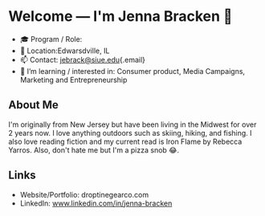 # Welcome — I'm Jenna Bracken 👋

-   🎓 Program / Role:
-   📍 Location:Edwarsdville, IL
-   📫 Contact: [jebrack\@siue.edu](mailto:jebrack@siue.edu){.email}
-   🌱 I’m learning / interested in: Consumer product, Media Campaigns, Marketing and Entrepreneurship

## About Me

I'm originally from New Jersey but have been living in the Midwest for over 2 years now. I love anything outdoors such as skiing, hiking, and fishing. I also love reading fiction and my current read is Iron Flame by Rebecca Yarros. Also, don't hate me but I'm a pizza snob 😂.

## Links

-   Website/Portfolio: droptinegearco.com
-   LinkedIn: www.linkedin.com/in/jenna-bracken

